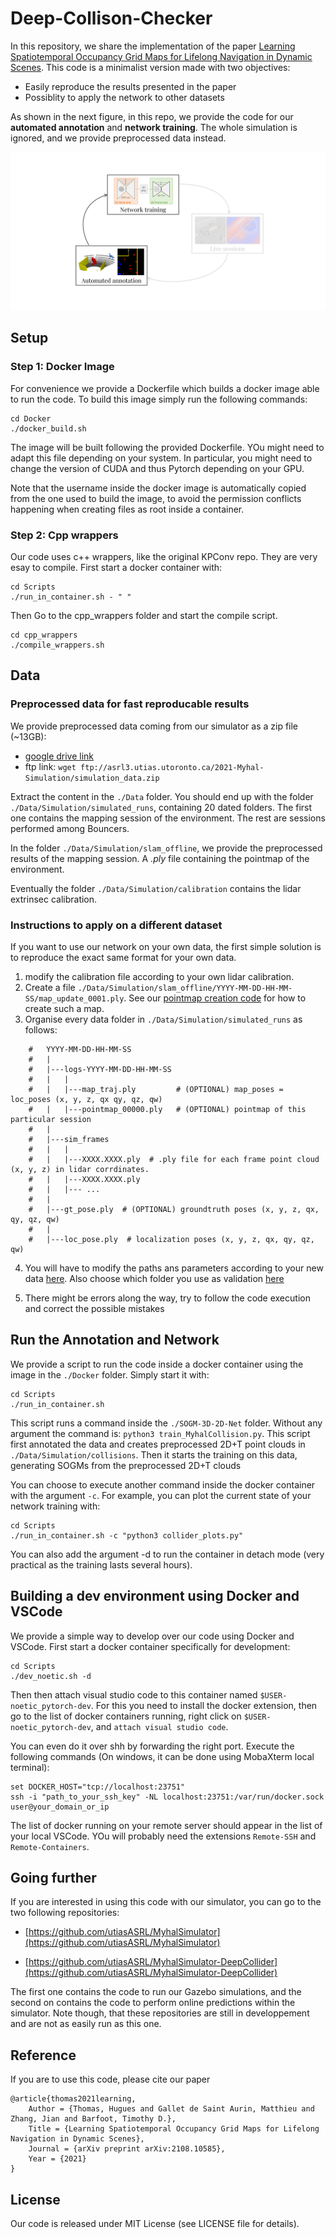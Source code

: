 # Deep-Collison-Checker

In this repository, we share the implementation of the paper [Learning Spatiotemporal Occupancy Grid Maps for Lifelong Navigation in Dynamic Scenes](https://arxiv.org/abs/2108.10585). This code is a minimalist version made with two objectives:
 - Easily reproduce the results presented in the paper
 - Possiblity to apply the network to other datasets

 As shown in the next figure, in this repo, we provide the code for our **automated annotation** and **network training**. The whole simulation is ignored, and we provide preprocessed data instead. 

![Intro figure](./Data/github_im.png)


## Setup 

### Step 1: Docker Image

For convenience we provide a Dockerfile which builds a docker image able to run the code. To build this image simply run the following commands:

```
cd Docker
./docker_build.sh
```

The image will be built following the provided Dockerfile. YOu might need to adapt this file depending on your system. In particular, you might need to change the version of CUDA and thus Pytorch depending on your GPU.

Note that the username inside the docker image is automatically copied from the one used to build the image, to avoid the permission conflicts happening when creating files as root inside a container.


### Step 2: Cpp wrappers 

Our code uses c++ wrappers, like the original KPConv repo. They are very esay to compile. First start a docker container with:

```
cd Scripts
./run_in_container.sh - " "
```

Then Go to the cpp_wrappers folder and start the compile script.

```
cd cpp_wrappers
./compile_wrappers.sh
```

## Data

### Preprocessed data for fast reproducable results

We provide preprocessed data coming from our simulator as a zip file (~13GB): 
- [google drive link](https://drive.google.com/file/d/14sKVC3UnxmLTbJi3IJcFGhGPMTDKNWq9/view?usp=sharing)
- ftp link: `wget ftp://asrl3.utias.utoronto.ca/2021-Myhal-Simulation/simulation_data.zip`

Extract the content in the `./Data` folder. You should end up with the folder `./Data/Simulation/simulated_runs`, containing 20 dated folders. The first one contains the mapping session of the environment. The rest are sessions performed among Bouncers.

In the folder `./Data/Simulation/slam_offline`, we provide the preprocessed results of the mapping session. A *.ply* file containing the pointmap of the environment.

Eventually the folder `./Data/Simulation/calibration` contains the lidar extrinsec calibration.


### Instructions to apply on a different dataset

If you want to use our network on your own data, the first simple solution is to reproduce the exact same format for your own data. 

1) modify the calibration file according to your own lidar calibration.
2) Create a file `./Data/Simulation/slam_offline/YYYY-MM-DD-HH-MM-SS/map_update_0001.ply`. See our [pointmap creation code](SOGM-3D-2D-Net/datasets/MyhalCollision.py#L1724) for how to create such a map. 
3) Organise every data folder in `./Data/Simulation/simulated_runs` as follows:

```
    #   YYYY-MM-DD-HH-MM-SS
    #   |
    #   |---logs-YYYY-MM-DD-HH-MM-SS
    #   |   |
    #   |   |---map_traj.ply         # (OPTIONAL) map_poses = loc_poses (x, y, z, qx qy, qz, qw)
    #   |   |---pointmap_00000.ply   # (OPTIONAL) pointmap of this particular session
    #   |
    #   |---sim_frames
    #   |   |
    #   |   |---XXXX.XXXX.ply  # .ply file for each frame point cloud (x, y, z) in lidar corrdinates.
    #   |   |---XXXX.XXXX.ply
    #   |   |--- ...
    #   |
    #   |---gt_pose.ply  # (OPTIONAL) groundtruth poses (x, y, z, qx, qy, qz, qw)
    #   |
    #   |---loc_pose.ply  # localization poses (x, y, z, qx, qy, qz, qw)
```

4) You will have to modify the paths ans parameters according to your new data [here](SOGM-3D-2D-Net/train_MyhalCollision.py#L283-L303). Also choose which folder you use as validation [here](SOGM-3D-2D-Net/train_MyhalCollision.py#L312)

5) There might be errors along the way, try to follow the code execution and correct the possible mistakes


## Run the Annotation and Network

We provide a script to run the code inside a docker container using the image in the `./Docker` folder. Simply start it with:

```
cd Scripts
./run_in_container.sh
```

This script runs a command inside the `./SOGM-3D-2D-Net` folder. Without any argument the command is: `python3 train_MyhalCollision.py`. This script first annotated the data and creates preprocessed 2D+T point clouds in `./Data/Simulation/collisions`. Then it starts the training on this data, generating SOGMs from the preprocessed 2D+T clouds

You can choose to execute another command inside the docker container with the argument `-c`. For example, you can plot the current state of your network training with:

```
cd Scripts
./run_in_container.sh -c "python3 collider_plots.py"
```

You can also add the argument -d to run the container in detach mode (very practical as the training lasts several hours).


## Building a dev environment using Docker and VSCode

We provide a simple way to develop over our code using Docker and VSCode. First start a docker container specifically for development:

```
cd Scripts
./dev_noetic.sh -d
```

Then then attach visual studio code to this container named `$USER-noetic_pytorch-dev`. For this you need to install the docker extension, then go to the list of docker containers running, right click on `$USER-noetic_pytorch-dev`, and `attach visual studio code`.

You can even do it over shh by forwarding the right port. Execute the following commands (On windows, it can be done using MobaXterm local terminal):

```
set DOCKER_HOST="tcp://localhost:23751"
ssh -i "path_to_your_ssh_key" -NL localhost:23751:/var/run/docker.sock  user@your_domain_or_ip
```

The list of docker running on your remote server should appear in the list of your local VSCode. YOu will probably need the extensions `Remote-SSH` and `Remote-Containers`.


## Going further

If you are interested in using this code with our simulator, you can go to the two following repositories:

- [https://github.com/utiasASRL/MyhalSimulator](https://github.com/utiasASRL/MyhalSimulator)

- [https://github.com/utiasASRL/MyhalSimulator-DeepCollider](https://github.com/utiasASRL/MyhalSimulator-DeepCollider)

The first one contains the code to run our Gazebo simulations, and the second on contains the code to perform online predictions within the simulator. Note though, that these repositories are still in developpement and are not as easily run as this one.


## Reference

If you are to use this code, please cite our paper

```
@article{thomas2021learning,
    Author = {Thomas, Hugues and Gallet de Saint Aurin, Matthieu and Zhang, Jian and Barfoot, Timothy D.},
    Title = {Learning Spatiotemporal Occupancy Grid Maps for Lifelong Navigation in Dynamic Scenes},
    Journal = {arXiv preprint arXiv:2108.10585},
    Year = {2021}
}
```

## License
Our code is released under MIT License (see LICENSE file for details).
